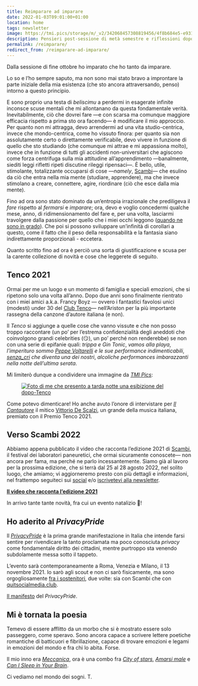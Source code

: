 ```yaml
---
title: Reimparare ad imparare
date: 2022-01-03T09:01:00+01:00
location: home
tags: newsletter
image: https://tmi.pics/storage/m/_v2/342068457308819456/4f8b684e5-e9314a/2GjhlTT1t2k1/sDzlizfWP5KrvOaFrtZtL9dSDalGc3Hhq2ntKQuh.jpg
description: Pensieri post-sessione di metà semestre e riflessioni dopo la Rassegna del Premio Tenco 2022
permalink: /reimparare/
redirect_from: /reimparare-ad-imparare/
---
```

Dalla sessione di fine ottobre ho imparato che ho tanto da imparare.

Lo so e l’ho sempre saputo, ma non sono mai stato bravo a improntare la parte iniziale della mia esistenza (che sto ancora attraversando, penso) intorno a questo principio.

E sono proprio una testa di *beliscimu* a perdermi in esagerate infinite inconsce scuse mentali che mi allontanano da questa fondamentale verità. Inevitabilmente, ciò che dovrei fare —e con scarsa ma comunque maggiore efficacia rispetto a prima sto ora facendo— è modificare il mio approccio. Per quanto non mi attragga, devo arrendermi ad una vita studio-centrica, invece che mondo-centrica, come ho vissuto finora: per quanto sia non assolutamente certo o direttamente verificabile, devo vivere in funzione di quello che sto studiando (che comunque mi attrae e mi appassiona molto), invece che in funzione di tutti gli accidenti non-universitari che agiscono come forza centrifuga sulla mia attitudine all’apprendimento —banalmente, siediti leggi rifletti ripeti discutine rileggi ripensaci—. È bello, utile, stimolante, totalizzante occuparsi di cose —*namely*, [Scambi](https://scambi.org 'Scambi Festival')— che esulino da ciò che entra nella mia mente (studiare, apprendere), ma che invece stimolano a creare, connettere, agire, riordinare (ciò che esce dalla mia mente).

Fino ad ora sono stato dominato da un’entropia irrazionale che prediligeva il *fare* rispetto al *fermarsi* e *imparare*; ora, devo e voglio concedermi qualche mese, anno, di ridimensionamento del fare e, per una volta, lasciarmi travolgere dalla passione per quello che i miei occhi leggono ([quando ne sono in grado](https://tommi.space/non-so-più-leggere 'Non so più leggere - tommi.space')). Che poi si possono sviluppare un’infinità di corollari a questo, come il fatto che il peso della responsabilità e la fantasia siano indirettamente proporzionali - eccetera.

Quanto scritto fino ad ora è perciò una sorta di giustificazione e scusa per la carente collezione di novità e cose che leggerete di seguito.

## Tenco 2021

Ormai per me un luogo e un momento di famiglia e speciali emozioni, che si ripetono solo una volta all’anno. Dopo due anni sono finalmente rientrato con i miei amici a.k.a. Francy Boyz — ovvero i fantastici favolosi unici (modesti) under 30 del [Club Tenco](https://clubtenco.it 'Sito web del Club Tenco')— nell’Ariston per la più importante rassegna della canzone d’autore italiana (e non).

Il *Tenco* si aggiunge a quelle cose che vanno vissute e che non posso troppo raccontare (un po’ per l’estrema confidenzialità degli aneddoti che coinvolgono grandi celebrities (😏), un po’ perché non renderebbe) se non con una serie di epifanie quali: *trippa e Gin Tonic*, <cite>vamos alla playa</cite>, *l’imperituro sommo [Peppe Voltarelli](https://it.wikipedia.org/wiki/Peppe_Voltarelli 'Peppe Voltarelli su Wikipedia') e le sue performance indimenticabili*, *[senza_cri](https://www.instagram.com/senza_cri 'senza_cri su Instagram') che diventa una dei nostri*, *alcoliche performances imbarazzanti nella notte dell’ultima serata*.

Mi limiterò dunque a condividere una immagine da [*TMI Pics*](https://tmi.pics 'TMI Pics'):

<a href='https://tmi.pics/p/tommi/364002011270435929' title='Vedi su TMI Pics'>
	<figure>
		<img src='https://tmi.pics/storage/m/_v2/342068457308819456/4f8b684e5-e9314a/2GjhlTT1t2k1/sDzlizfWP5KrvOaFrtZtL9dSDalGc3Hhq2ntKQuh.jpg' alt='Foto di me che presento a tarda notte una esibizione del dopo-Tenco' class='u-photo'>
	</figure>
</a>

Come potevo dimenticare! Ho anche avuto l’onore di intervistare per [*Il Cantautore*](https://clubtenco.it/il-cantautore '“Il Cantautore„ sul sito del Club Tenco') il mitico [Vittorio De Scalzi](https://it.wikipedia.org/wiki/Vittorio_De_Scalzi 'Vittorio De Scalzi su Wikipedia'), un grande della musica italiana, premiato con il Premio Tenco 2021.

## Verso Scambi 2022

Abbiamo appena pubblicato il video che racconta l’edizione 2021 di [Scambi](https://scambi.org 'Scambi Festival'), il festival dei laboratori paneuretici, che ormai sicuramente conoscete— non ancora per fama, ma perché ne parlo incessantemente. Siamo già al lavoro per la prossima edizione, che si terrà dal 25 al 28 agosto 2022, nel solito luogo, che amiamo; vi aggiorneremo presto con più dettagli e informazioni, nel frattempo seguiteci sui [social](https://instagram.com/scambifestival 'Scambi Festival su Instagram') e/o [iscrivetevi alla newsletter](https://epistulae.scambi.org 'Scambi Epistolari').

[**Il video che racconta l’edizione 2021**](https://www.instagram.com/tv/CWIqT69A4k8)

In arrivo tante tante novità, fra cui un evento natalizio 👀!

## Ho aderito al *PrivacyPride*

Il [*PrivacyPride*](https://privacypride.org 'PrivacyPride') è la prima grande manifestazione in Italia che intende farsi sentire per rivendicare la tanto proclamata ma poco conosciuta *privacy* come fondamentale diritto dei cittadini, mentre purtroppo sta venendo subdolamente messa sotto il tappeto.

L’evento sarà contemporaneamente a Roma, Venezia e Milano, il 13 novembre 2021. Io sarò agli scout e non ci sarò fisicamente, ma sono orgogliosamente [fra i sostenitori](https://privacypride.org/#sostenitori 'Lista dei sostenotori del PrivacyPride'), due volte: sia con Scambi che con [quitsocialmedia.club](https://quitsocialmedia.club/it/home 'Quit Social Media').

[Il manifesto](https://privacypride.org/manifesto 'Manifesto del PrivacyPride') del *PrivacyPride*.

## Mi è tornata la poesia

Temevo di essere afflitto da un morbo che si è mostrato essere solo passeggero, come speravo.
Sono ancora capace a scrivere lettere poetiche romantiche di batticuori e fibrillazione,
capace di trovare emozioni e legami in emozioni del mondo e fra chi lo abita. Forse.

Il mio inno era <cite>[Meccanica](https://youtube-nocookie.com/embed/93EfFwQ9qzo '“Meccanica„ su youTube')</cite>, ora è una combo fra <cite>[City of stars](https://en.wikipedia.org/wiki/City_of_Stars '“City of Stars„ su Wikipedia')</cite>, <cite>[Amarsi male](https://youtube-nocookie.com/embed/CAL58RPoeso '“Amarsi male„ official video')</cite> e <cite>[Can I Sleep in Your Brain](https://youtube-nocookie.com/embed/sFMHcTjGOdI '“Can I Sleep in Your Brain”, by Ezra Furman')</cite>.

Ci vediamo nel mondo dei sogni.
T.
